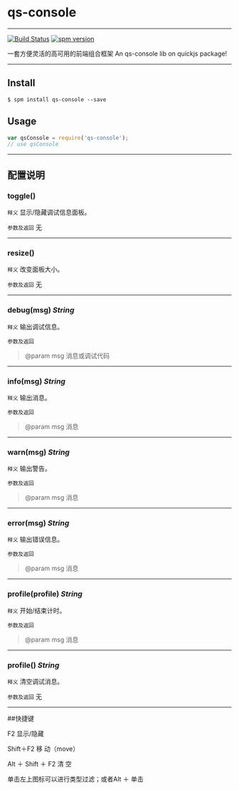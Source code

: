 # qs-console

---

[![Build Status](https://travis-ci.org/dreamstu/console.svg?branch=master)](https://travis-ci.org/dreamstu/console)
[![spm version](http://spmjs.io/badge/qs-console)](http://spmjs.io/package/qs-console)


一套方便灵活的高可用的前端组合框架 An qs-console lib on quickjs package!

---

## Install

```
$ spm install qs-console --save
```

## Usage

```js
var qsConsole = require('qs-console');
// use qsConsole
```


---
## 配置说明

### toggle()

`释义`
显示/隐藏调试信息面板。

`参数及返回`
无


---
### resize()

`释义`
改变面板大小。

`参数及返回`
无



---
### debug(msg) *String*

`释义`
输出调试信息。

`参数及返回`
>@param msg 消息或调试代码




---
### info(msg) *String*

`释义`
输出消息。

`参数及返回`
>@param msg 消息





---
### warn(msg) *String*

`释义`
输出警告。

`参数及返回`
>@param msg 消息




---
### error(msg) *String*

`释义`
输出错误信息。

`参数及返回`
>@param msg 消息




---
### profile(profile) *String*

`释义`
开始/结束计时。

`参数及返回`
>@param msg 消息



---
### profile() *String*

`释义`
清空调试消息。

`参数及返回`
无


---
##快捷键

F2	显示/隐藏

Shift＋F2	移 动（move）

Alt ＋ Shift ＋ F2	清 空

单击左上图标可以进行类型过滤；或者Alt ＋ 单击